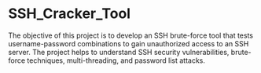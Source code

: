 # SSH_Cracker_Tool
The objective of this project is to develop an SSH brute-force tool that tests username-password combinations to gain unauthorized access to an SSH server. The project helps to understand SSH security vulnerabilities, brute-force techniques, multi-threading, and password list attacks.
